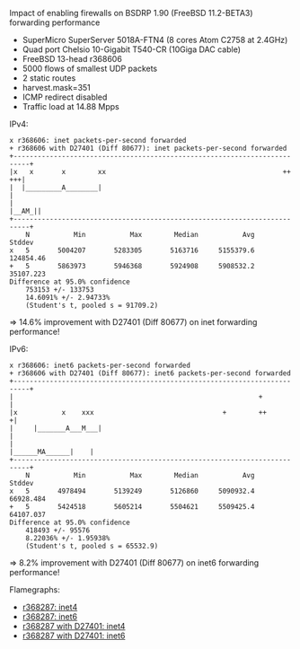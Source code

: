 Impact of enabling firewalls on BSDRP 1.90 (FreeBSD 11.2-BETA3) forwarding performance
  - SuperMicro SuperServer 5018A-FTN4 (8 cores Atom C2758 at 2.4GHz)
  - Quad port Chelsio 10-Gigabit T540-CR (10Giga DAC cable)
  - FreeBSD 13-head r368606
  - 5000 flows of smallest UDP packets
  - 2 static routes
  - harvest.mask=351
  - ICMP redirect disabled
  - Traffic load at 14.88 Mpps

IPv4:
```
x r368606: inet packets-per-second forwarded
+ r368606 with D27401 (Diff 80677): inet packets-per-second forwarded
+--------------------------------------------------------------------------+
|x   x       x        xx                                            ++  +++|
|  |_________A________|                                                    |
|                                                                   |__AM_||
+--------------------------------------------------------------------------+
    N           Min           Max        Median           Avg        Stddev
x   5       5004207       5283305       5163716     5155379.6     124854.46
+   5       5863973       5946368       5924908     5908532.2     35107.223
Difference at 95.0% confidence
	753153 +/- 133753
	14.6091% +/- 2.94733%
	(Student's t, pooled s = 91709.2)
```

=> 14.6% improvement with D27401 (Diff 80677) on inet forwarding performance!

IPv6:
```
x r368606: inet6 packets-per-second forwarded
+ r368606 with D27401 (Diff 80677): inet6 packets-per-second forwarded
+--------------------------------------------------------------------------+
|                                                             +            |
|x           x    xxx                                +        ++          +|
|     |_______A___M___|                                                    |
|                                                      |______MA______|    |
+--------------------------------------------------------------------------+
    N           Min           Max        Median           Avg        Stddev
x   5       4978494       5139249       5126860     5090932.4     66928.484
+   5       5424518       5605214       5504621     5509425.4     64107.037
Difference at 95.0% confidence
	418493 +/- 95576
	8.22036% +/- 1.95938%
	(Student's t, pooled s = 65532.9)
```

=> 8.2% improvement with D27401 (Diff 80677) on inet6 forwarding performance!

Flamegraphs:
- [r368287: inet4](bench.r368606.inet4.pmc.svg)
- [r368287: inet6](bench.r368606.inet6.pmc.svg)
- [r368287 with D27401: inet4](bench.r368606D27401v4.inet4.pmc.svg)
- [r368287 with D27401: inet6](bench.r368606D27401v4.inet6.pmc.svg)
